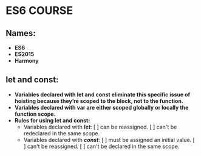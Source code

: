 # **ES6 COURSE**

## **Names:**
- **ES6**
- **ES2015**
- **Harmony**

## **let and const:**
- **Variables declared with let and const eliminate this specific issue of hoisting because they’re scoped to the block, not to the function.**
- **Variables declared with var are either scoped globally or locally the function scope.**
- **Rules for using let and const:**
    - Variables declared with **_let_**: [ ] can be reassigned.
                                         [ ] can't be redeclared in the same scope. 
    - Variables declared with **_const_**: [ ] must be assigned an initial value.
                                           [ ] can't be reassigned.
                                           [ ] can't be declared in the same scope.
